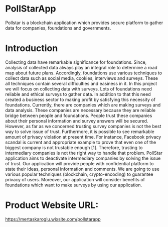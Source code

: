 # PollStarApp
Pollstar is a blockchain application which provides secure platform to gather data for companies, foundations and governments.
# Introduction
Collecting data have remarkable significance for foundations. Since, analysis of collected data always play an integral role to determine a road map about future plans. Accordingly, foundations use various techniques to collect data such as social media, cookies, interviews and surveys. These all techniques contain several difficulties and easiness in it. In this project we will focus on collecting data with surveys. Lots of foundations need reliable and ethical surveys to gather data. In addition to that this need created a business sector to making profit by satisfying this necessity of foundations. Currently, there are companies which are making surveys and data analysis. These companies are necessary because they are reliable bridge between people and foundations. People trust these companies about their personal information and survey answers will be secured. However, as far as we concerned trusting survey companies is not the best way to solve issue of trust. Furthermore, it is possible to see remarkable amount of privacy violation at present time. For instance, Facebook privacy scandal is current and appropriate example to prove that even one of the biggest company is not trustable enough [1]. Therefore, trusting to intermediary companies is not the right way to handle that problem. PollStar application aims to deactivate intermediary companies by solving the issue of trust. Our application will provide people with confidential platform to state their ideas, personal information and comments. We are going to use various popular techniques (blockchain, crypto-encoding) to guarantee privacy of users. Moreover, our application will consider benefits of foundations which want to make surveys by using our application.
# Product Website URL:
https://mertaskaroglu.wixsite.com/pollstarapp
